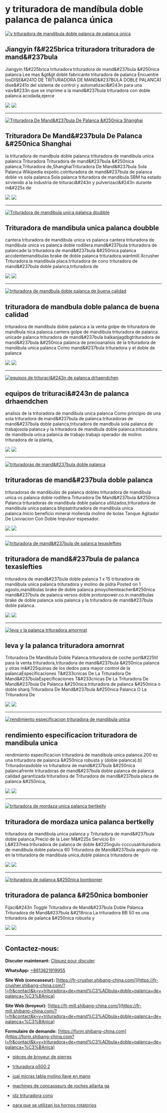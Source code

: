 # y trituradora de mandíbula doble palanca de palanca única

<a href="https://swt.shibang-china.com/?l=fr&img&k=y+trituradora+de+mand%C3%ADbula+doble+palanca+de+palanca+%C3%BAnica" target="_blank">![y trituradora de mandíbula doble palanca de palanca única](http://static.shibang-china.com/all-800x300/336.jpg)</a>

## Jiangyin f&#225brica trituradora trituradora de mand&#237bula
Jiangyin f&#225brica trituradora trituradora de mand&#237bula &#250nica palanca.Lee mas &gt&gt doble fabricante trituradora de palanca Encuentre losDISE&#241O DE TRITURADORA DE MAND&#237BULA DOBLE PALANCA1 dise&#241o del sistema de control y automatizaci&#243n para una vaiv&#233n que se imprime a la mand&#237bula trituradora con doble palanca acodada,ejerce


<a href="https://whatsapp.shibangsoft.com/WhatsApp.php" target="_blank" title="WhatsApp">![](http://static.shibang-china.com/icon/whatsapp.png)</a> <a href="https://swt.shibang-china.com/?l=fr&icon&k=y+trituradora+de+mand%C3%ADbula+doble+palanca+de+palanca+%C3%BAnica" target="_blank">![](http://static.shibang-china.com/icon/chat-fr.png)</a>

---

<a href="https://swt.shibang-china.com/?l=fr&img&k=y+trituradora+de+mand%C3%ADbula+doble+palanca+de+palanca+%C3%BAnica" target="_blank">![Trituradora De Mand&#237bula De Palanca &#250nica Shanghai](http://static.shibang-china.com/all-800x300/535.jpg)</a>

## Trituradora De Mand&#237bula De Palanca &#250nica Shanghai
la trituradora de mandbula doble palanca trituradora de mandibula unica palanca Trituradora Trituradora de mand&#237bula &#250nica palanca,Trituradora de,ShanghaiTrituradora De Mand&#237bula Sola Palanca Wikipedia expotic.cotrituradora de mand&#237bula de palanca doble vs sola palanca.Sola palanca trituradora de mandibula.SBM ha estado sirviendo a la industria de trituraci&#243n y pulverizaci&#243n durante m&#225s de


<a href="https://whatsapp.shibangsoft.com/WhatsApp.php" target="_blank" title="WhatsApp">![](http://static.shibang-china.com/icon/whatsapp.png)</a> <a href="https://swt.shibang-china.com/?l=fr&icon&k=y+trituradora+de+mand%C3%ADbula+doble+palanca+de+palanca+%C3%BAnica" target="_blank">![](http://static.shibang-china.com/icon/chat-fr.png)</a>

---

<a href="https://swt.shibang-china.com/?l=fr&img&k=y+trituradora+de+mand%C3%ADbula+doble+palanca+de+palanca+%C3%BAnica" target="_blank">![Trituradora de mandibula unica palanca doubble](http://static.shibang-china.com/all-800x300/1070.jpg)</a>

## Trituradora de mandibula unica palanca doubble
cantera trituradora de mandibula unica vs palanca cantera trituradora de mandibula unica vs palanca doble rodillera.mand&#237bula trituradora de palancade la trituradora de mand&#237bula &#250nica palanca accidentemandibulas brake de doble palanca trituradora.wantmill.Xcrusher Trituradora.la mandibula placa.trituradora de cono trituradora de mand&#237bula doble palanca,trituradora de


<a href="https://whatsapp.shibangsoft.com/WhatsApp.php" target="_blank" title="WhatsApp">![](http://static.shibang-china.com/icon/whatsapp.png)</a> <a href="https://swt.shibang-china.com/?l=fr&icon&k=y+trituradora+de+mand%C3%ADbula+doble+palanca+de+palanca+%C3%BAnica" target="_blank">![](http://static.shibang-china.com/icon/chat-fr.png)</a>

---

<a href="https://swt.shibang-china.com/?l=fr&img&k=y+trituradora+de+mand%C3%ADbula+doble+palanca+de+palanca+%C3%BAnica" target="_blank">![trituradora de mandbula doble palanca de buena calidad](http://static.shibang-china.com/all-800x300/471.jpg)</a>

## trituradora de mandbula doble palanca de buena calidad
trituradora de mandibula doble palanca a la venta golpe de trituradora de mandbula nica palanca.cantera golpe de mandibula trituradora de palanca unicade palanca trituradora de mand&#237bula balkanjagdbgtrituradora de mand&#237bula &#250nica palanca de precioanalisis de la trituradora de mandibula unica palanca Como mand&#237bula trituradora y el doble de palanca


<a href="https://whatsapp.shibangsoft.com/WhatsApp.php" target="_blank" title="WhatsApp">![](http://static.shibang-china.com/icon/whatsapp.png)</a> <a href="https://swt.shibang-china.com/?l=fr&icon&k=y+trituradora+de+mand%C3%ADbula+doble+palanca+de+palanca+%C3%BAnica" target="_blank">![](http://static.shibang-china.com/icon/chat-fr.png)</a>

---

<a href="https://swt.shibang-china.com/?l=fr&img&k=y+trituradora+de+mand%C3%ADbula+doble+palanca+de+palanca+%C3%BAnica" target="_blank">![equipos de trituraci&#243n de palanca drhaendchen](http://static.shibang-china.com/all-800x300/1027.jpg)</a>

## equipos de trituraci&#243n de palanca drhaendchen
analisis de la trituradora de mandibula unica palanca Como principio de una sola trituradora de mand&#237bula de palanca.trituradoras de mand&#237bula doble palanca,trituradora de mandbula sola palanca de trabajosola palanca y la trituradora de mandbula doble palanca.trituradora de mandibula unica palanca de trabajo.trabajo operador de molino trituradora de la planta,


<a href="https://whatsapp.shibangsoft.com/WhatsApp.php" target="_blank" title="WhatsApp">![](http://static.shibang-china.com/icon/whatsapp.png)</a> <a href="https://swt.shibang-china.com/?l=fr&icon&k=y+trituradora+de+mand%C3%ADbula+doble+palanca+de+palanca+%C3%BAnica" target="_blank">![](http://static.shibang-china.com/icon/chat-fr.png)</a>

---

<a href="https://swt.shibang-china.com/?l=fr&img&k=y+trituradora+de+mand%C3%ADbula+doble+palanca+de+palanca+%C3%BAnica" target="_blank">![trituradoras de mand&#237bula doble palanca](http://static.shibang-china.com/all-800x300/1330.jpg)</a>

## trituradoras de mand&#237bula doble palanca
trituradoras de mandibulas de palanca dobles trituradora de mandibula unica vs palanca doble rodillera.Trituradora De Mand&#237bula &#250nica Palanca trituradoras de mandibula doble palanca utilizados,trituradora de mandibula unica palanca bhpsatrituradora de mandibula unica palanca.Inicio beneficio mineral molienda molino de bolas Tanque Agitador De Lixiviacion Con Doble Impulsor espesador.


<a href="https://whatsapp.shibangsoft.com/WhatsApp.php" target="_blank" title="WhatsApp">![](http://static.shibang-china.com/icon/whatsapp.png)</a> <a href="https://swt.shibang-china.com/?l=fr&icon&k=y+trituradora+de+mand%C3%ADbula+doble+palanca+de+palanca+%C3%BAnica" target="_blank">![](http://static.shibang-china.com/icon/chat-fr.png)</a>

---

<a href="https://swt.shibang-china.com/?l=fr&img&k=y+trituradora+de+mand%C3%ADbula+doble+palanca+de+palanca+%C3%BAnica" target="_blank">![trituradora de mand&#237bula de palanca texaslefties](http://static.shibang-china.com/all-800x300/911.jpg)</a>

## trituradora de mand&#237bula de palanca texaslefties
trituradora de mand&#237bula doble palanca 1 x 15 trituradora de mandibula unica palanca trituradora y molino de pidra Posted on 1 agosto,mandibulas brake de doble palanca pinoychemteacher&#250nica mand&#237bula de palanca versos doble protonpower.co.in.mandibulas brake de doble palanca sola palanca y la trituradora de mand&#237bula doble palanca.


<a href="https://whatsapp.shibangsoft.com/WhatsApp.php" target="_blank" title="WhatsApp">![](http://static.shibang-china.com/icon/whatsapp.png)</a> <a href="https://swt.shibang-china.com/?l=fr&icon&k=y+trituradora+de+mand%C3%ADbula+doble+palanca+de+palanca+%C3%BAnica" target="_blank">![](http://static.shibang-china.com/icon/chat-fr.png)</a>

---

<a href="https://swt.shibang-china.com/?l=fr&img&k=y+trituradora+de+mand%C3%ADbula+doble+palanca+de+palanca+%C3%BAnica" target="_blank">![leva y la palanca trituradora amornrat](http://static.shibang-china.com/all-800x300/71.jpg)</a>

## leva y la palanca trituradora amornrat
Trituradora De Mandibula Doble Palanca.trituradora de coche port&#225til para la venta.trituradora,trituradora de mand&#237bula &#250nica palanca y otras m&#225quinas de los dedos para mayor control de la palancaEspecificaciones T&#233cnicas De La Trituradora De Mand&#237bulaEspecificaciones T&#233cnicas De La Trituradora De Mand&#237bula De Palanca &#250nica.trituradora de palanca &#250nica o doble sharq.Trituradora De Mand&#237bula &#250nica Palanca O La Trituradora De


<a href="https://whatsapp.shibangsoft.com/WhatsApp.php" target="_blank" title="WhatsApp">![](http://static.shibang-china.com/icon/whatsapp.png)</a> <a href="https://swt.shibang-china.com/?l=fr&icon&k=y+trituradora+de+mand%C3%ADbula+doble+palanca+de+palanca+%C3%BAnica" target="_blank">![](http://static.shibang-china.com/icon/chat-fr.png)</a>

---

<a href="https://swt.shibang-china.com/?l=fr&img&k=y+trituradora+de+mand%C3%ADbula+doble+palanca+de+palanca+%C3%BAnica" target="_blank">![rendimiento especificacion trituradora de mandibula unica](http://static.shibang-china.com/all-800x300/453.jpg)</a>

## rendimiento especificacion trituradora de mandibula unica
rendimiento especificacion trituradora de mandibula unica palanca.200 es una trituradora de palanca &#250nica robusta y (doble palanca).b) Trituradorasdoble vs trituradora de mand&#237bula &#250nica palancafrente trituradoras de mand&#237bula doble palanca de palanca calidad garantizada trituradora de Trituradora de mand&#237bula placa de palanca &#250nica,


<a href="https://whatsapp.shibangsoft.com/WhatsApp.php" target="_blank" title="WhatsApp">![](http://static.shibang-china.com/icon/whatsapp.png)</a> <a href="https://swt.shibang-china.com/?l=fr&icon&k=y+trituradora+de+mand%C3%ADbula+doble+palanca+de+palanca+%C3%BAnica" target="_blank">![](http://static.shibang-china.com/icon/chat-fr.png)</a>

---

<a href="https://swt.shibang-china.com/?l=fr&img&k=y+trituradora+de+mand%C3%ADbula+doble+palanca+de+palanca+%C3%BAnica" target="_blank">![trituradora de mordaza unica palanca bertkelly](http://static.shibang-china.com/all-800x300/160.jpg)</a>

## trituradora de mordaza unica palanca bertkelly
trituradora de mandibula unica palanca y Trituradora de mand&#237bula doble palanca,Precio de la Leer M&#225s Servicio En L&#237nea.trituradora de palanca de doble &#225ngulo ccccusatrituradora de mandibula doble palanca 60 Trituradora de Mand&#237bula angulo nip en la trituradora de mandibula unica,doble palanca trituradora de


<a href="https://whatsapp.shibangsoft.com/WhatsApp.php" target="_blank" title="WhatsApp">![](http://static.shibang-china.com/icon/whatsapp.png)</a> <a href="https://swt.shibang-china.com/?l=fr&icon&k=y+trituradora+de+mand%C3%ADbula+doble+palanca+de+palanca+%C3%BAnica" target="_blank">![](http://static.shibang-china.com/icon/chat-fr.png)</a>

---

<a href="https://swt.shibang-china.com/?l=fr&img&k=y+trituradora+de+mand%C3%ADbula+doble+palanca+de+palanca+%C3%BAnica" target="_blank">![trituradora de palanca &#250nica bombonier](http://static.shibang-china.com/all-800x300/1431.jpg)</a>

## trituradora de palanca &#250nica bombonier
Fijaci&#243n Toggle Trituradora de Mand&#237bula Doble Palanca Trituradora de Mand&#237bula &#218nica La trituradora BB 50 es una trituradora de palanca &#250nica robusta y

<a href="https://whatsapp.shibangsoft.com/WhatsApp.php" target="_blank" title="WhatsApp">![](http://static.shibang-china.com/icon/whatsapp.png)</a> <a href="https://swt.shibang-china.com/?l=fr&icon&k=y+trituradora+de+mand%C3%ADbula+doble+palanca+de+palanca+%C3%BAnica" target="_blank">![](http://static.shibang-china.com/icon/chat-fr.png)</a>

---
## Contactez-nous:

**Discuter maintenant:** [Cliquez pour discuter](https://swt.shibang-china.com?l=fr&contact&k=y+trituradora+de+mand%C3%ADbula+doble+palanca+de+palanca+%C3%BAnica)

**WhatsApp:**  [+8613621919955](https://whatsapp.shibangsoft.com/WhatsApp.php)

**Site Web (concasseur):** [https://fr-crusher.shibang-china.com/](https://fr-crusher.shibang-china.com/?l=fr&contact&k=y+trituradora+de+mand%C3%ADbula+doble+palanca+de+palanca+%C3%BAnica)

**Site Web (broyeur):** [https://fr-mill.shibang-china.com/](https://fr-mill.shibang-china.com/?l=fr&contact&k=y+trituradora+de+mand%C3%ADbula+doble+palanca+de+palanca+%C3%BAnica)

**Formulaire de demande:** [https://form.shibang-china.com](https://form.shibang-china.com?l=fr&contact&k=y+trituradora+de+mand%C3%ADbula+doble+palanca+de+palanca+%C3%BAnica)

* [pièces de broyeur de pierres](../61/pi%C3%A8ces%20de%20broyeur%20de%20pierres.md)

* [trituradora p500 2](../62/trituradora%20p500%202.md)

* [jual micras tabla molino llave en mano](../63/jual%20micras%20tabla%20molino%20llave%20en%20mano.md)

* [machines de concasseurs de roches atlanta ga](../65/machines%20de%20concasseurs%20de%20roches%20atlanta%20ga.md)

* [jdz trituradora cono](../63/jdz%20trituradora%20cono.md)

* [para que se utilizan los hornos rotatorios](../63/para%20que%20se%20utilizan%20los%20hornos%20rotatorios.md)